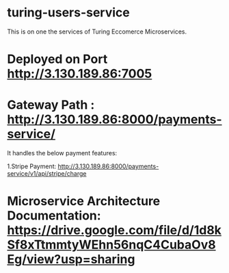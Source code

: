 # turing-users-service

This is on one the services of Turing Eccomerce Microservices. 

# Deployed on Port http://3.130.189.86:7005

# Gateway Path :  http://3.130.189.86:8000/payments-service/ 

It handles the below payment features:

1.Stripe Payment: http://3.130.189.86:8000/payments-service/v1/api/stripe/charge

# Microservice Architecture Documentation: https://drive.google.com/file/d/1d8kSf8xTtmmtyWEhn56nqC4CubaOv8Eg/view?usp=sharing





